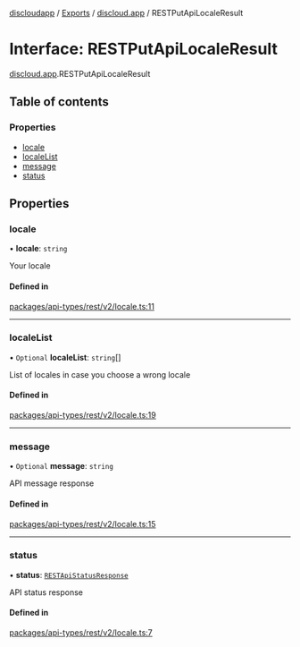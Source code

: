 [discloudapp](../README.md) / [Exports](../modules.md) / [discloud.app](../modules/discloud_app.md) / RESTPutApiLocaleResult

# Interface: RESTPutApiLocaleResult

[discloud.app](../modules/discloud_app.md).RESTPutApiLocaleResult

## Table of contents

### Properties

- [locale](discloud_app.RESTPutApiLocaleResult.md#locale)
- [localeList](discloud_app.RESTPutApiLocaleResult.md#localelist)
- [message](discloud_app.RESTPutApiLocaleResult.md#message)
- [status](discloud_app.RESTPutApiLocaleResult.md#status)

## Properties

### locale

• **locale**: `string`

Your locale

#### Defined in

[packages/api-types/rest/v2/locale.ts:11](https://github.com/discloud/discloud.app/blob/86003e6/packages/api-types/rest/v2/locale.ts#L11)

___

### localeList

• `Optional` **localeList**: `string`[]

List of locales in case you choose a wrong locale

#### Defined in

[packages/api-types/rest/v2/locale.ts:19](https://github.com/discloud/discloud.app/blob/86003e6/packages/api-types/rest/v2/locale.ts#L19)

___

### message

• `Optional` **message**: `string`

API message response

#### Defined in

[packages/api-types/rest/v2/locale.ts:15](https://github.com/discloud/discloud.app/blob/86003e6/packages/api-types/rest/v2/locale.ts#L15)

___

### status

• **status**: [`RESTApiStatusResponse`](../modules/discloud_app.md#restapistatusresponse)

API status response

#### Defined in

[packages/api-types/rest/v2/locale.ts:7](https://github.com/discloud/discloud.app/blob/86003e6/packages/api-types/rest/v2/locale.ts#L7)
